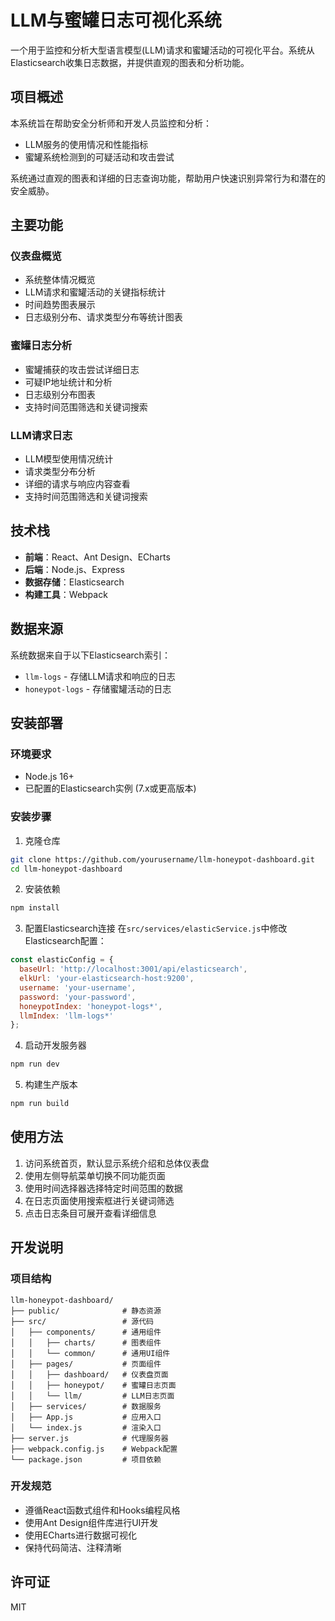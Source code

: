 # LLM与蜜罐日志可视化系统

一个用于监控和分析大型语言模型(LLM)请求和蜜罐活动的可视化平台。系统从Elasticsearch收集日志数据，并提供直观的图表和分析功能。

## 项目概述

本系统旨在帮助安全分析师和开发人员监控和分析：
- LLM服务的使用情况和性能指标
- 蜜罐系统检测到的可疑活动和攻击尝试

系统通过直观的图表和详细的日志查询功能，帮助用户快速识别异常行为和潜在的安全威胁。

## 主要功能

### 仪表盘概览
- 系统整体情况概览
- LLM请求和蜜罐活动的关键指标统计
- 时间趋势图表展示
- 日志级别分布、请求类型分布等统计图表

### 蜜罐日志分析
- 蜜罐捕获的攻击尝试详细日志
- 可疑IP地址统计和分析
- 日志级别分布图表
- 支持时间范围筛选和关键词搜索

### LLM请求日志
- LLM模型使用情况统计
- 请求类型分布分析
- 详细的请求与响应内容查看
- 支持时间范围筛选和关键词搜索

## 技术栈

- **前端**：React、Ant Design、ECharts
- **后端**：Node.js、Express
- **数据存储**：Elasticsearch
- **构建工具**：Webpack

## 数据来源

系统数据来自于以下Elasticsearch索引：
- `llm-logs` - 存储LLM请求和响应的日志
- `honeypot-logs` - 存储蜜罐活动的日志

## 安装部署

### 环境要求
- Node.js 16+
- 已配置的Elasticsearch实例 (7.x或更高版本)

### 安装步骤

1. 克隆仓库
```bash
git clone https://github.com/yourusername/llm-honeypot-dashboard.git
cd llm-honeypot-dashboard
```

2. 安装依赖
```bash
npm install
```

3. 配置Elasticsearch连接
在`src/services/elasticService.js`中修改Elasticsearch配置：
```javascript
const elasticConfig = {
  baseUrl: 'http://localhost:3001/api/elasticsearch',
  elkUrl: 'your-elasticsearch-host:9200',
  username: 'your-username',
  password: 'your-password',
  honeypotIndex: 'honeypot-logs*',
  llmIndex: 'llm-logs*'
};
```

4. 启动开发服务器
```bash
npm run dev
```

5. 构建生产版本
```bash
npm run build
```

## 使用方法

1. 访问系统首页，默认显示系统介绍和总体仪表盘
2. 使用左侧导航菜单切换不同功能页面
3. 使用时间选择器选择特定时间范围的数据
4. 在日志页面使用搜索框进行关键词筛选
5. 点击日志条目可展开查看详细信息

## 开发说明

### 项目结构
```
llm-honeypot-dashboard/
├── public/              # 静态资源
├── src/                 # 源代码
│   ├── components/      # 通用组件
│   │   ├── charts/      # 图表组件
│   │   └── common/      # 通用UI组件
│   ├── pages/           # 页面组件
│   │   ├── dashboard/   # 仪表盘页面
│   │   ├── honeypot/    # 蜜罐日志页面
│   │   └── llm/         # LLM日志页面
│   ├── services/        # 数据服务
│   ├── App.js           # 应用入口
│   └── index.js         # 渲染入口
├── server.js            # 代理服务器
├── webpack.config.js    # Webpack配置
└── package.json         # 项目依赖
```

### 开发规范
- 遵循React函数式组件和Hooks编程风格
- 使用Ant Design组件库进行UI开发
- 使用ECharts进行数据可视化
- 保持代码简洁、注释清晰

## 许可证

MIT 